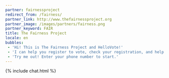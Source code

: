 ```yaml
---
partner: fairnessproject
redirect_from: /fairness/
partner_link: http://www.thefairnessproject.org
partner_image: /images/partners/fairness.png
partner_keyword: FAIR
title: The Fairness Project
locale: en
bubbles:
 - 'Hi! This is The Fairness Project and HelloVote!'
 - 'I can help you register to vote, check your registration, and help your friends register.'
 - 'Try me out! Enter your phone number to start.'
---
```

{% include chat.html %}



